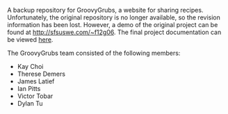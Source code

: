 A backup repository for GroovyGrubs, a website for sharing recipes. Unfortunately, the original repository is no longer available, so the revision information has been lost. However, a demo of the original project can be found at http://sfsuswe.com/~f12g06. The final project documentation can be viewed [here](https://drive.google.com/file/d/0B8DtqFIE221kR1l0TXR5aUtLWVU/view?usp=sharing).

The GroovyGrubs team consisted of the following members:
  * Kay Choi
  * Therese Demers
  * James Latief
  * Ian Pitts
  * Victor Tobar
  * Dylan Tu